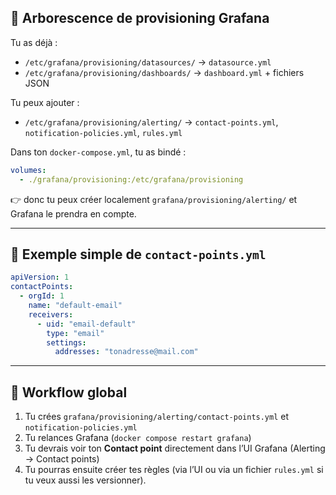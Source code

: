## 📁 Arborescence de provisioning Grafana

Tu as déjà :

* `/etc/grafana/provisioning/datasources/` → `datasource.yml`
* `/etc/grafana/provisioning/dashboards/` → `dashboard.yml` + fichiers JSON 

Tu peux ajouter :

* `/etc/grafana/provisioning/alerting/` → `contact-points.yml`, `notification-policies.yml`, `rules.yml`

Dans ton `docker-compose.yml`, tu as bindé :

```yaml
volumes:
  - ./grafana/provisioning:/etc/grafana/provisioning  
```

👉 donc tu peux créer localement `grafana/provisioning/alerting/` et Grafana le prendra en compte.

---

## 📌 Exemple simple de `contact-points.yml`

```yaml
apiVersion: 1
contactPoints:
  - orgId: 1
    name: "default-email"
    receivers:
      - uid: "email-default"
        type: "email"
        settings:
          addresses: "tonadresse@mail.com"
```
---

## 🔄 Workflow global

1. Tu crées `grafana/provisioning/alerting/contact-points.yml` et `notification-policies.yml`
2. Tu relances Grafana (`docker compose restart grafana`)
3. Tu devrais voir ton **Contact point** directement dans l’UI Grafana (Alerting → Contact points)
4. Tu pourras ensuite créer tes règles (via l’UI ou via un fichier `rules.yml` si tu veux aussi les versionner).
